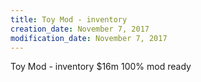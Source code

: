 ```yaml
---
title: Toy Mod - inventory
creation_date: November 7, 2017
modification_date: November 7, 2017
---
```



Toy Mod - inventory 
$16m 
100% mod ready
